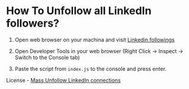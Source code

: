 # How To Unfollow all LinkedIn followers?


1. Open web browser on  your machina and visit [Linkedin followings](www.linkedin.com/feed/following.)

2. Open Developer Tools in your web browser (Right Click -> Inspect -> Switch to the Console tab)

3. Paste the script from `index.js` to the console and press enter.

License - [Mass Unfollow LinkedIn connections](https://www.linkedin.com/pulse/mass-unfollow-linkedin-connections-mighil)

